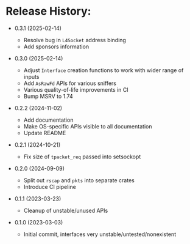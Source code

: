 # Release History:

* 0.3.1 (2025-02-14)
  - Resolve bug in `L4Socket` address binding
  - Add sponsors information

* 0.3.0 (2025-02-14)
  - Adjust `Interface` creation functions to work with wider range of inputs
  - Add `AsRawFd` APIs for various sniffers
  - Various quality-of-life improvements in CI
  - Bump MSRV to 1.74

* 0.2.2 (2024-11-02)
  - Add documentation
  - Make OS-specific APIs visible to all documentation
  - Update README

* 0.2.1 (2024-10-21)
  - Fix size of `tpacket_req` passed into setsockopt

* 0.2.0 (2024-09-09)
  - Split out `rscap` and `pkts` into separate crates
  - Introduce CI pipeline

* 0.1.1 (2023-03-23)
  - Cleanup of unstable/unused APIs

* 0.1.0 (2023-03-03)
  - Initial commit, interfaces very unstable/untested/nonexistent